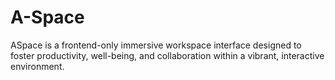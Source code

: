 # A-Space
ASpace is a frontend-only immersive workspace interface designed to foster productivity, well-being, and collaboration within a vibrant, interactive environment.
